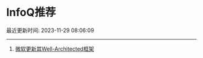 # InfoQ推荐

最近更新时间: 2023-11-29 08:06:09

--- 
1. [微软更新其Well-Architected框架](https://www.infoq.cn/article/zJqBVpZMmwo8viWXFcpu) 
